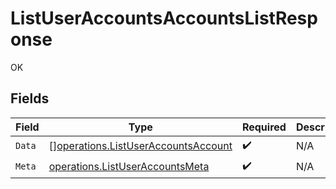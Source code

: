 # ListUserAccountsAccountsListResponse

OK


## Fields

| Field                                                                                      | Type                                                                                       | Required                                                                                   | Description                                                                                |
| ------------------------------------------------------------------------------------------ | ------------------------------------------------------------------------------------------ | ------------------------------------------------------------------------------------------ | ------------------------------------------------------------------------------------------ |
| `Data`                                                                                     | [][operations.ListUserAccountsAccount](../../models/operations/listuseraccountsaccount.md) | :heavy_check_mark:                                                                         | N/A                                                                                        |
| `Meta`                                                                                     | [operations.ListUserAccountsMeta](../../models/operations/listuseraccountsmeta.md)         | :heavy_check_mark:                                                                         | N/A                                                                                        |